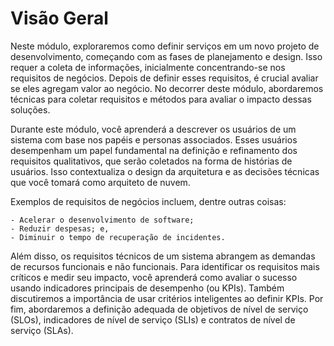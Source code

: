 # Visão Geral

Neste módulo, exploraremos como definir serviços em um novo projeto de desenvolvimento, começando com as fases de planejamento e design. Isso requer a coleta de informações, inicialmente concentrando-se nos requisitos de negócios. Depois de definir esses requisitos, é crucial avaliar se eles agregam valor ao negócio. No decorrer deste módulo, abordaremos técnicas para coletar requisitos e métodos para avaliar o impacto dessas soluções.

Durante este módulo, você aprenderá a descrever os usuários de um sistema com base nos papéis e personas associados. Esses usuários desempenham um papel fundamental na definição e refinamento dos requisitos qualitativos, que serão coletados na forma de histórias de usuários. Isso contextualiza o design da arquitetura e as decisões técnicas que você tomará como arquiteto de nuvem.

Exemplos de requisitos de negócios incluem, dentre outras coisas:

    - Acelerar o desenvolvimento de software;
    - Reduzir despesas; e,
    - Diminuir o tempo de recuperação de incidentes. 

Além disso, os requisitos técnicos de um sistema abrangem as demandas de recursos funcionais e não funcionais. Para identificar os requisitos mais críticos e medir seu impacto, você aprenderá como avaliar o sucesso usando indicadores principais de desempenho (ou KPIs). Também discutiremos a importância de usar critérios inteligentes ao definir KPIs. Por fim, abordaremos a definição adequada de objetivos de nível de serviço (SLOs), indicadores de nível de serviço (SLIs) e contratos de nível de serviço (SLAs).